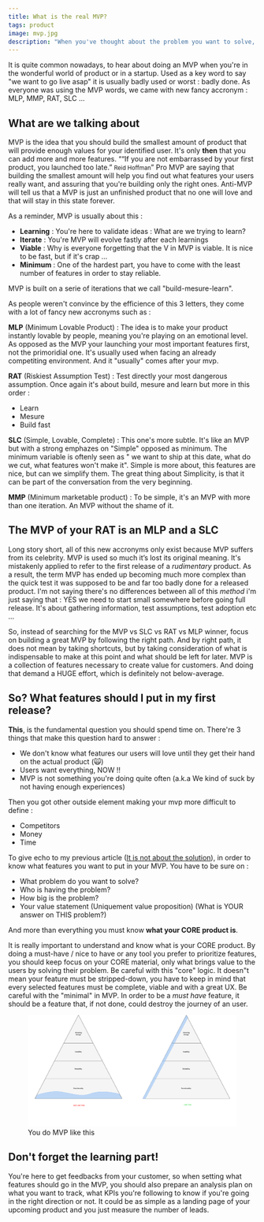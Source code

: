 ```yaml
---
title: What is the real MVP?
tags: product
image: mvp.jpg
description: "When you've thought about the problem you want to solve, that your solution is designed, that your idea is validated. Now it's time to launch, but what do you launch? What features would you choose first? Small story about MVP, MLP, MMP, RAT, SLC ..."
---
```

<p class="lead">
   It is quite common nowadays, to hear about doing an MVP when you're in the wonderful world of product or in a startup. Used as a key word to say "we want to go live asap" it is usually badly used or worst : badly done. As everyone was using the MVP words, we came with new fancy accronym : MLP, MMP, RAT, SLC ... 
</p>

## What are we talking about
MVP is the idea that you should build the smallest amount of product that will provide enough values for your identified user. It's only __then__  that you can add more and more features. 
<q>“If you are not embarrassed by your first product, you launched too late.” <small>Reid Hoffman</small></q>
Pro MVP are saying that building the smallest amount will help you find out what features your users really want, and assuring that you're building only the right ones. Anti-MVP will tell us that a MVP is just an unfinished product that no one will love and that will stay in this state forever. 

As a reminder, MVP is usually about this : 
* __Learning__ : You're here to validate ideas : What are we trying to learn?
* __Iterate__ : You're MVP will evolve fastly after each learnings
* __Viable__ : Why is everyone forgetting that the V in MVP is viable. It is nice to be fast, but if it's crap ...
* __Minimum__ : One of the hardest part, you have to come with the least number of features in order to stay reliable. 

MVP is built on a serie of iterations that we call "build-mesure-learn". 

As people weren't convince by the efficience of this 3 letters, they come with a lot of fancy new accronyms such as : 

__MLP__ (Minimum Lovable Product) : The idea is to make your product instantly lovable by people, meaning you're playing on an emotional level. As opposed as the MVP your launching your most important features first, not the primoridial one. It's usually used when facing an already competiting environment. And it "usually" comes after your mvp. 

__RAT__ (Riskiest Assumption Test) : Test directly your most dangerous assumption. Once again it's about build, mesure and learn but more in this order : 
* Learn
* Mesure
* Build fast

__SLC__ (Simple, Lovable, Complete) : This one's more subtle. It's like an MVP but with a strong emphazes on "Simple" opposed as minimum. The minimum variable is oftenly seen as " we want to ship at this date, what do we cut, what features won't make it". Simple is more about, this features are nice, but can we simplify them. The great thing about Simplicity, is that it can be part of the conversation from the very beginning.

__MMP__ (Minimum marketable product) : To be simple, it's an MVP with more than one iteration. An MVP without the shame of it. 

## The MVP of your RAT is an MLP and a SLC

Long story short, all of this new accronyms only exist because MVP suffers from its celebrity. MVP is used so much it’s lost its original meaning. It's mistakenly applied to refer to the first release of a *rudimentary* product. As a result, the term MVP has ended up becoming much more complex than the quick test it was supposed to be and far too badly done for a released product. 
I'm not saying there's no differences between all of this _method_ i'm just saying that : YES we need to start small somewhere before going full release. It's about gathering information, test assumptions, test adoption etc ... 

So, instead of searching for the MVP vs SLC vs RAT vs MLP winner, focus on building a great MVP by following the right path. And by right path, it does not mean by taking shortcuts, but by taking consideration of what is indispensable to make at this point and what should be left for later. MVP is a collection of features necessary to create value for customers. And doing that demand a HUGE effort, which is definitely not below-average.


## So? What features should I put in my first release?

__This__, is the fundamental question you should spend time on. There're 3 things that make this question hard to answer : 
* We don't know what features our users will love until they get their hand on the actual product (🙀)
* Users want everything, NOW !! 
* MVP is not something you're doing quite often (a.k.a We kind of suck by not having enough experiences)

Then you got other outside element making your mvp more difficult to define : 
* Competitors
* Money
* Time 

To give echo to my previous article ([It is not about the solution](https://www.julien-brionne.fr/posts/it-is-not-about-the-solution/)), in order to know what features you want to put in your MVP. 
You have to be sure on :
* What problem do you want to solve?
* Who is having the problem? 
* How big is the problem? 
* Your value statement (Uniquement value proposition) (What is YOUR answer on THIS problem?)

And more than everything you must know __what your CORE product is__.

It is really important to understand and know what is your CORE product. By doing a must-have / nice to have or any tool you prefer to prioritize features, you should keep focus on your CORE material, only what brings value to the users by solving their problem. 
Be careful with this "core" logic. It doesn"t mean your feature must be stripped-down, you have to keep in mind that every selected features must be complete, viable and with a great UX. Be careful with the "minimal" in MVP. 
In order to be a *must have* feature, it should be a feature that, if not done, could destroy the journey of an user. 

<figure class="extent">
    <img src="mvp-rightway.jpg" data-zoomable />
    <figcaption>You do MVP like this</figcaption>
</figure>

## Don't forget the learning part! 

You're here to get feedbacks from your customer, so when setting what features should go in the MVP, you should also prepare an analysis plan on what you want to track, what KPIs you're following to know if you're going in the right direction or not. It could be as simple as a landing page of your upcoming product and you just measure the number of leads. 










